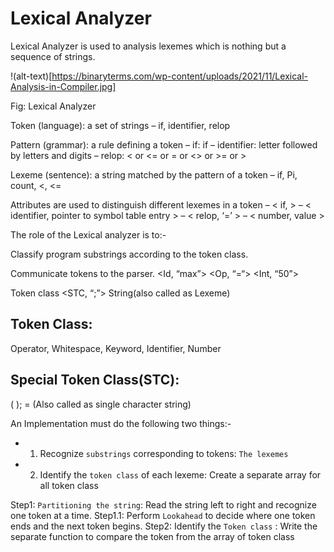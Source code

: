 # Lexical Analyzer

Lexical Analyzer is used to analysis lexemes which is nothing but a sequence of strings.

!(alt-text)[https://binaryterms.com/wp-content/uploads/2021/11/Lexical-Analysis-in-Compiler.jpg]

Fig: Lexical Analyzer

Token (language): a set of strings 
    – if, identifier, relop

Pattern (grammar): a rule defining a token
    – if: if
    – identifier: letter followed by letters and digits
    – relop: < or <= or = or <> or >= or >

Lexeme (sentence): a string matched by the pattern of a token 
    – if, Pi, count, <, <=

Attributes are used to distinguish different lexemes in a token
    – < if, >
    – < identifier, pointer to symbol table entry > – < relop, ‘=’ >
    – < number, value >

The role of the Lexical analyzer is to:-

Classify program substrings according to the token class. 

Communicate tokens to the parser.
              <Id, “max”> 
              <Op, “=“>
              <Int, “50”>

Token class <STC, “;”> String(also called as Lexeme)

## Token Class: 
Operator, Whitespace, Keyword, Identifier, Number

## Special Token Class(STC): 
( ); = (Also called as single character string)

An Implementation must do the following two things:-

 - 1. Recognize `substrings` corresponding to tokens: `The lexemes`
 - 2. Identify the `token class` of each lexeme: Create a separate array for all token class

Step1: `Partitioning the string`: Read the string left to right and recognize one token at a time.
  Step1.1: Perform `Lookahead` to decide where one token ends and the next token begins.
Step2: Identify the `Token class` : Write the separate function to compare the token from the array of token class
